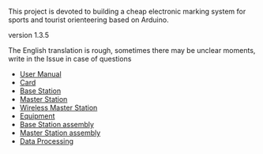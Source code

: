 This project is devoted to building a cheap electronic marking system for sports and tourist orienteering based on Arduino.

version 1.3.5

The English translation is rough, sometimes there may be unclear moments, write in the Issue in case of questions

* [User Manual](https://github.com/alexandervolikov/sportiduino/blob/master/Doc/en/UserManual.md)
* [Card](https://github.com/alexandervolikov/sportiduino/blob/master/Doc/en/Card.md)
* [Base Station](https://github.com/alexandervolikov/sportiduino/blob/master/Doc/en/BaseStation.md)
* [Master Station](https://github.com/alexandervolikov/sportiduino/blob/master/Doc/en/MasterStation.md)
* [Wireless Master Station](https://github.com/alexandervolikov/sportiduino/blob/master/Doc/en/WirelessMasterStation.md)
* [Equipment](https://github.com/alexandervolikov/sportiduino/blob/master/Doc/en/Equipment.md)
* [Base Station assembly](https://github.com/alexandervolikov/sportiduino/blob/master/Doc/en/BaseStationAssembly.md)
* [Master Station assembly](https://github.com/alexandervolikov/sportiduino/blob/master/Doc/en/MasterStationAssembly.md)
* [Data Processing](https://github.com/alexandervolikov/sportiduino/blob/master/Doc/en/DataProcessing.md)
